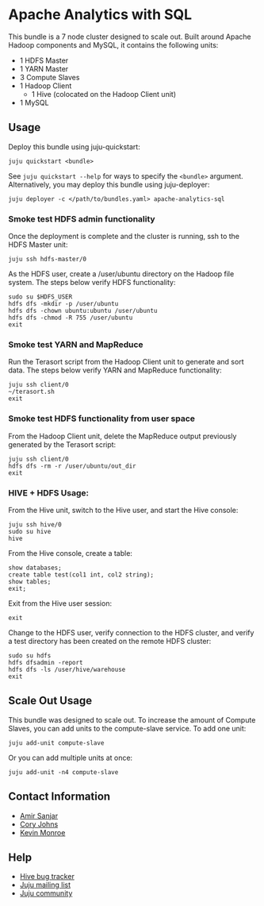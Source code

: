 # Apache Analytics with SQL

This bundle is a 7 node cluster designed to scale out. Built around Apache
Hadoop components and MySQL, it contains the following units:

* 1 HDFS Master
* 1 YARN Master
* 3 Compute Slaves
* 1 Hadoop Client
  - 1 Hive (colocated on the Hadoop Client unit)
* 1 MySQL

## Usage
Deploy this bundle using juju-quickstart:

    juju quickstart <bundle>

See `juju quickstart --help` for ways to specify the `<bundle>` argument.
Alternatively, you may deploy this bundle using juju-deployer:

    juju deployer -c </path/to/bundles.yaml> apache-analytics-sql

### Smoke test HDFS admin functionality
Once the deployment is complete and the cluster is running, ssh to the HDFS
Master unit:

    juju ssh hdfs-master/0

As the HDFS user, create a /user/ubuntu directory on the Hadoop file system.
The steps below verify HDFS functionality:

    sudo su $HDFS_USER
    hdfs dfs -mkdir -p /user/ubuntu
    hdfs dfs -chown ubuntu:ubuntu /user/ubuntu
    hdfs dfs -chmod -R 755 /user/ubuntu
    exit

### Smoke test YARN and MapReduce
Run the Terasort script from the Hadoop Client unit to generate and sort data.
The steps below verify YARN and MapReduce functionality:

    juju ssh client/0
    ~/terasort.sh
    exit

### Smoke test HDFS functionality from user space
From the Hadoop Client unit, delete the MapReduce output previously generated by
the Terasort script:

    juju ssh client/0
    hdfs dfs -rm -r /user/ubuntu/out_dir
    exit

### HIVE + HDFS Usage:

From the Hive unit, switch to the Hive user, and start the Hive console:

    juju ssh hive/0
    sudo su hive
    hive

From the Hive console, create a table:

    show databases;
    create table test(col1 int, col2 string);
    show tables;
    exit;

Exit from the Hive user session:

    exit

Change to the HDFS user, verify connection to the HDFS cluster, and verify a
test directory has been created on the remote HDFS cluster:

    sudo su hdfs
    hdfs dfsadmin -report
    hdfs dfs -ls /user/hive/warehouse
    exit

## Scale Out Usage
This bundle was designed to scale out. To increase the amount of Compute
Slaves, you can add units to the compute-slave service. To add one unit:

    juju add-unit compute-slave

Or you can add multiple units at once:

    juju add-unit -n4 compute-slave

## Contact Information
* [Amir Sanjar](<amir.sanjar@canonical.com>)
* [Cory Johns](<cory.johns@canonical.com>)
* [Kevin Monroe](kevin.monroe@canonical.com>)

## Help

- [Hive bug tracker](https://issues.apache.org/jira/browse/HIVE)
- [Juju mailing list](https://lists.ubuntu.com/mailman/listinfo/juju)
- [Juju community](https://jujucharms.com/community)
